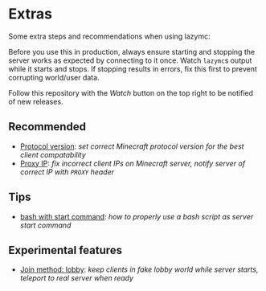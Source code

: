 # Extras

Some extra steps and recommendations when using lazymc:

Before you use this in production, always ensure starting and stopping the
server works as expected by connecting to it once. Watch `lazymc`s output while
it starts and stops. If stopping results in errors, fix this first to prevent
corrupting world/user data.

Follow this repository with the _Watch_ button on the top right to be notified
of new releases.

## Recommended

- [Protocol version](./protocol-version.md):
  _set correct Minecraft protocol version for the best client compatability_
- [Proxy IP](./proxy-ip.md):
  _fix incorrect client IPs on Minecraft server, notify server of correct IP with `PROXY` header_

## Tips

- [bash with start command](./command_bash.md):
  _how to properly use a bash script as server start command_

## Experimental features

- [Join method: lobby](./join-method-lobby.md):
  _keep clients in fake lobby world while server starts, teleport to real server when ready_
